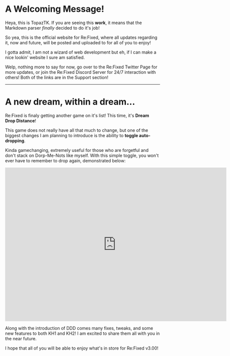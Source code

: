 # A Welcoming Message!

Heya, this is TopazTK. If you are seeing this **work**, it means that the Markdown parser *finally* decided to do it's job!

So yea, this is the official website for Re:Fixed, where all updates regarding it, now and future, will be posted and uploaded to for all of you to enjoy!

I gotta admit, I am not a wizard of web development but eh, if I can make a nice lookin' website I sure am satisfied.

Welp, nothing more to say for now, go over to the Re:Fixed Twitter Page for more updates, or join the Re:Fixed Discord Server for 24/7 interaction with others! Both of the links are in the Support section!

---

# A new dream, within a dream...

Re:Fixed is finaly getting another game on it's list! This time, it's **Dream Drop Distance**!

This game does not really have all that much to change, but one of the biggest changes I am planning to introduce is the ability to **toggle auto-dropping**.

Kinda gamechanging, extremely useful for those who are forgetful and don't stack on Dorp-Me-Nots like myself. With this simple toggle, you won't ever have to remember to drop again, demonstrated below:  
  
<iframe width="720" height="500" src="https://www.youtube.com/embed/vRfGZmdRwok?controls=0" title="YouTube video player" frameborder="0" allow="accelerometer; autoplay; clipboard-write; encrypted-media; gyroscope; picture-in-picture" allowfullscreen></iframe>

Along with the introduction of DDD comes many fixes, tweaks, and some new features to both KH1 and KH2! I am excited to share them all with you in the near future.

I hope that all of you will be able to enjoy what's in store for Re:Fixed v3.00!
